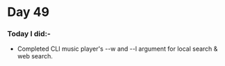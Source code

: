 # Day 49

### Today I did:-
- Completed CLI music player's --w and --l argument for local search & web search.